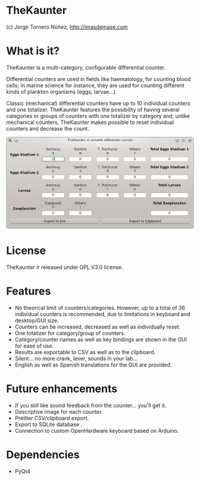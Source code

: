 TheKaunter
==========

(c) Jorge Tornero Núñez, http://imasdemase.com

What is it?
===========

TheKaunter is a multi-category, configurable differential counter.

Differential counters are used in fields like haematology, for counting blood cells; in marine science for instance, they are used for counting different kinds of plankton organisms (eggs, larvae...).

Classic (mechanical) differential counters have up to 10 individual counters and one totalizer. TheKaunter features the possibility of having several categories or groups of counters with one totalizer by category and, unlike mechanical counters, TheKaunter makes possible to reset individual counters and decrease the count.

![Alt text](./screenshot.png "Screenshot of TheKaunter")

License
=======
TheKaunter ir released under GPL V3.0 license.

Features
=============
- No theorical limit of counters/categories. However, up to a total of 36 individual counters is recommended, due to limitations in keyboard and desktop/GUI size.
- Counters can be increased, decreased as well as individually reset. 
- One totalizer for category/group of counters.
- Category/counter names as well as key bindings are shown in the GUI for ease of use.
- Results are exportable to CSV as well as to the clipboard.
- Silent... no more crank, lever, sounds in your lab...
- English as well as Spanish translations for the GUI are provided.

Future enhancements
===================
- If you still like sound feedback from the counter... you'll get it.
- Descriptive image for each counter.
- Prettier CSV/clipboard export.
- Export to SQLite database .
- Connection to custom OpenHardware keyboard based on Arduino.

Dependencies
============
- PyQt4
